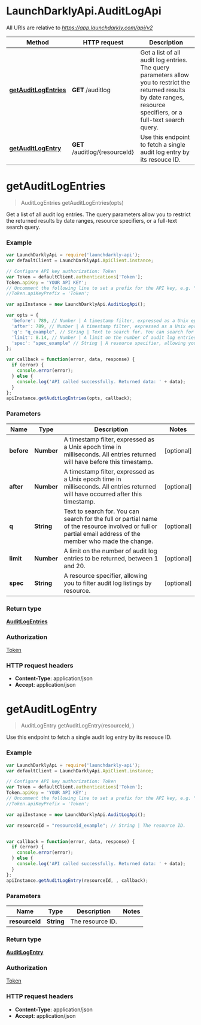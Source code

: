 # LaunchDarklyApi.AuditLogApi

All URIs are relative to *https://app.launchdarkly.com/api/v2*

Method | HTTP request | Description
------------- | ------------- | -------------
[**getAuditLogEntries**](AuditLogApi.md#getAuditLogEntries) | **GET** /auditlog | Get a list of all audit log entries. The query parameters allow you to restrict the returned results by date ranges, resource specifiers, or a full-text search query.
[**getAuditLogEntry**](AuditLogApi.md#getAuditLogEntry) | **GET** /auditlog/{resourceId} | Use this endpoint to fetch a single audit log entry by its resouce ID.


<a name="getAuditLogEntries"></a>
# **getAuditLogEntries**
> AuditLogEntries getAuditLogEntries(opts)

Get a list of all audit log entries. The query parameters allow you to restrict the returned results by date ranges, resource specifiers, or a full-text search query.

### Example
```javascript
var LaunchDarklyApi = require('launchdarkly-api');
var defaultClient = LaunchDarklyApi.ApiClient.instance;

// Configure API key authorization: Token
var Token = defaultClient.authentications['Token'];
Token.apiKey = 'YOUR API KEY';
// Uncomment the following line to set a prefix for the API key, e.g. "Token" (defaults to null)
//Token.apiKeyPrefix = 'Token';

var apiInstance = new LaunchDarklyApi.AuditLogApi();

var opts = { 
  'before': 789, // Number | A timestamp filter, expressed as a Unix epoch time in milliseconds. All entries returned will have before this timestamp.
  'after': 789, // Number | A timestamp filter, expressed as a Unix epoch time in milliseconds. All entries returned will have occurred after this timestamp.
  'q': "q_example", // String | Text to search for. You can search for the full or partial name of the resource involved or full or partial email address of the member who made the change.
  'limit': 8.14, // Number | A limit on the number of audit log entries to be returned, between 1 and 20.
  'spec': "spec_example" // String | A resource specifier, allowing you to filter audit log listings by resource.
};

var callback = function(error, data, response) {
  if (error) {
    console.error(error);
  } else {
    console.log('API called successfully. Returned data: ' + data);
  }
};
apiInstance.getAuditLogEntries(opts, callback);
```

### Parameters

Name | Type | Description  | Notes
------------- | ------------- | ------------- | -------------
 **before** | **Number**| A timestamp filter, expressed as a Unix epoch time in milliseconds. All entries returned will have before this timestamp. | [optional] 
 **after** | **Number**| A timestamp filter, expressed as a Unix epoch time in milliseconds. All entries returned will have occurred after this timestamp. | [optional] 
 **q** | **String**| Text to search for. You can search for the full or partial name of the resource involved or full or partial email address of the member who made the change. | [optional] 
 **limit** | **Number**| A limit on the number of audit log entries to be returned, between 1 and 20. | [optional] 
 **spec** | **String**| A resource specifier, allowing you to filter audit log listings by resource. | [optional] 

### Return type

[**AuditLogEntries**](AuditLogEntries.md)

### Authorization

[Token](../README.md#Token)

### HTTP request headers

 - **Content-Type**: application/json
 - **Accept**: application/json

<a name="getAuditLogEntry"></a>
# **getAuditLogEntry**
> AuditLogEntry getAuditLogEntry(resourceId, )

Use this endpoint to fetch a single audit log entry by its resouce ID.

### Example
```javascript
var LaunchDarklyApi = require('launchdarkly-api');
var defaultClient = LaunchDarklyApi.ApiClient.instance;

// Configure API key authorization: Token
var Token = defaultClient.authentications['Token'];
Token.apiKey = 'YOUR API KEY';
// Uncomment the following line to set a prefix for the API key, e.g. "Token" (defaults to null)
//Token.apiKeyPrefix = 'Token';

var apiInstance = new LaunchDarklyApi.AuditLogApi();

var resourceId = "resourceId_example"; // String | The resource ID.


var callback = function(error, data, response) {
  if (error) {
    console.error(error);
  } else {
    console.log('API called successfully. Returned data: ' + data);
  }
};
apiInstance.getAuditLogEntry(resourceId, , callback);
```

### Parameters

Name | Type | Description  | Notes
------------- | ------------- | ------------- | -------------
 **resourceId** | **String**| The resource ID. | 

### Return type

[**AuditLogEntry**](AuditLogEntry.md)

### Authorization

[Token](../README.md#Token)

### HTTP request headers

 - **Content-Type**: application/json
 - **Accept**: application/json

